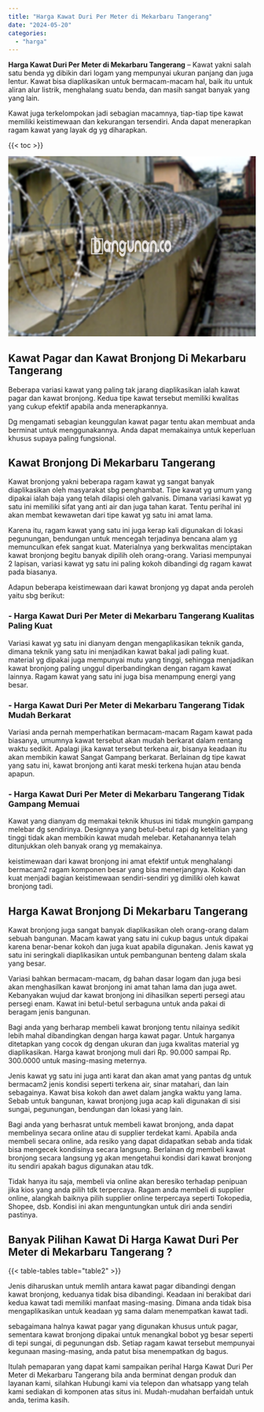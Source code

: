 ```yaml
---
title: "Harga Kawat Duri Per Meter di Mekarbaru Tangerang"
date: "2024-05-20"
categories: 
  - "harga"
---
```


**Harga Kawat Duri Per Meter di Mekarbaru Tangerang** – Kawat yakni salah satu benda yg dibikin dari logam yang mempunyai ukuran panjang dan juga lentur. Kawat bisa diaplikasikan untuk bermacam-macam hal, baik itu untuk aliran alur listrik, menghalang suatu benda, dan masih sangat banyak yang yang lain.

Kawat juga terkelompokan jadi sebagian macamnya, tiap-tiap tipe kawat memiliki keistimewaan dan kekurangan tersendiri. Anda dapat menerapkan ragam kawat yang layak dg yg diharapkan.

{{< toc >}}

![Harga Kawat Duri Per Meter di Mekarbaru Tangerang](/images/jual-kawat-murah49.png)

## Kawat Pagar dan Kawat Bronjong Di Mekarbaru Tangerang

Beberapa variasi kawat yang paling tak jarang diaplikasikan ialah kawat pagar dan kawat bronjong. Kedua tipe kawat tersebut memiliki kwalitas yang cukup efektif apabila anda menerapkannya.

Dg mengamati sebagian keunggulan kawat pagar tentu akan membuat anda berminat untuk menggunakannya. Anda dapat memakainya untuk keperluan khusus supaya paling fungsional.

## Kawat Bronjong Di Mekarbaru Tangerang

Kawat bronjong yakni beberapa ragam kawat yg sangat banyak diaplikasikan oleh masyarakat sbg penghambat. Tipe kawat yg umum yang dipakai ialah baja yang telah dilapisi oleh galvanis. Dimana variasi kawat yg satu ini memiliki sifat yang anti air dan juga tahan karat. Tentu perihal ini akan membat kewawetan dari tipe kawat yg satu ini amat lama.

Karena itu, ragam kawat yang satu ini juga kerap kali digunakan di lokasi pegunungan, bendungan untuk mencegah terjadinya bencana alam yg memunculkan efek sangat kuat. Materialnya yang berkwalitas menciptakan kawat bronjong begitu banyak dipilih oleh orang-orang. Variasi mempunyai 2 lapisan, variasi kawat yg satu ini paling kokoh dibandingi dg ragam kawat pada biasanya.

Adapun beberapa keistimewaan dari kawat bronjong yg dapat anda peroleh yaitu sbg berikut:

### \- Harga Kawat Duri Per Meter di Mekarbaru Tangerang Kualitas Paling Kuat

Variasi kawat yg satu ini dianyam dengan mengaplikasikan teknik ganda, dimana teknik yang satu ini menjadikan kawat bakal jadi paling kuat. material yg dipakai juga mempunyai mutu yang tinggi, sehingga menjadikan kawat bronjong paling unggul diperbandingkan dengan ragam kawat lainnya. Ragam kawat yang satu ini juga bisa menampung energi yang besar.

### \- Harga Kawat Duri Per Meter di Mekarbaru Tangerang Tidak Mudah Berkarat

Variasi anda pernah memperhatikan bermacam-macam Ragam kawat pada biasanya, umumnya kawat tersebut akan mudah berkarat dalam rentang waktu sedikit. Apalagi jika kawat tersebut terkena air, bisanya keadaan itu akan membikin kawat Sangat Gampang berkarat. Berlainan dg tipe kawat yang satu ini, kawat bronjong anti karat meski terkena hujan atau benda apapun.

### \- Harga Kawat Duri Per Meter di Mekarbaru Tangerang Tidak Gampang Memuai

Kawat yang dianyam dg memakai teknik khusus ini tidak mungkin gampang melebar dg sendirinya. Designnya yang betul-betul rapi dg ketelitian yang tinggi tidak akan membikin kawat mudah melebar. Ketahanannya telah ditunjukkan oleh banyak orang yg memakainya.

keistimewaan dari kawat bronjong ini amat efektif untuk menghalangi bermacam2 ragam komponen besar yang bisa menerjangnya. Kokoh dan kuat menjadi bagian keistimewaan sendiri-sendiri yg dimiliki oleh kawat bronjong tadi.

## Harga Kawat Bronjong Di Mekarbaru Tangerang

Kawat bronjong juga sangat banyak diaplikasikan oleh orang-orang dalam sebuah bangunan. Macam kawat yang satu ini cukup bagus untuk dipakai karena benar-benar kokoh dan juga kuat apabila digunakan. Jenis kawat yg satu ini seringkali diaplikasikan untuk pembangunan benteng dalam skala yang besar.

Variasi bahkan bermacam-macam, dg bahan dasar logam dan juga besi akan menghasilkan kawat bronjong ini amat tahan lama dan juga awet. Kebanyakan wujud dar kawat bronjong ini dihasilkan seperti persegi atau persegi enam. Kawat ini betul-betul serbaguna untuk anda pakai di beragam jenis bangunan.

Bagi anda yang berharap membeli kawat bronjong tentu nilainya sedikit lebih mahal dibandingkan dengan harga kawat pagar. Untuk harganya ditetapkan yang cocok dg dengan ukuran dan juga kwalitas material yg diaplikasikan. Harga kawat bronjong muli dari Rp. 90.000 sampai Rp. 300.0000 untuk masing-masing meternya.

Jenis kawat yg satu ini juga anti karat dan akan amat yang pantas dg untuk bermacam2 jenis kondisi seperti terkena air, sinar matahari, dan lain sebagainya. Kawat bisa kokoh dan awet dalam jangka waktu yang lama. Sebab untuk bangunan, kawat bronjong juga acap kali digunakan di sisi sungai, pegunungan, bendungan dan lokasi yang lain.

Bagi anda yang berhasrat untuk membeli kawat bronjong, anda dapat membelinya secara online atau di supplier terdekat kami. Apabila anda membeli secara online, ada resiko yang dapat didapatkan sebab anda tidak bisa mengecek kondisinya secara langsung. Berlainan dg membeli kawat bronjong secara langsung yg akan mengetahui kondisi dari kawat bronjong itu sendiri apakah bagus digunakan atau tdk.

Tidak hanya itu saja, membeli via online akan beresiko terhadap penipuan jika kios yang anda pilih tdk terpercaya. Ragam anda membeli di supplier online, alangkah baiknya pilih supplier online terpercaya seperti Tokopedia, Shopee, dsb. Kondisi ini akan menguntungkan untuk diri anda sendiri pastinya.

## Banyak Pilihan Kawat Di Harga Kawat Duri Per Meter di Mekarbaru Tangerang ?

{{< table-tables table="table2" >}}

Jenis diharuskan untuk memlih antara kawat pagar dibandingi dengan kawat bronjong, keduanya tidak bisa dibandingi. Keadaan ini berakibat dari kedua kawat tadi memiliki manfaat masing-masing. Dimana anda tidak bisa mengaplikasikan untuk keadaan yg sama dalam menempatkan kawat tadi.

sebagaimana halnya kawat pagar yang digunakan khusus untuk pagar, sementara kawat bronjong dipakai untuk menangkal bobot yg besar seperti di tepi sungai, di pegunungan dsb. Setiap ragam kawat tersebut mempunyai kegunaan masing-masing, anda patut bisa menempatkan dg bagus.

Itulah pemaparan yang dapat kami sampaikan perihal Harga Kawat Duri Per Meter di Mekarbaru Tangerang bila anda berminat dengan produk dan layanan kami, silahkan Hubungi kami via telepon dan whatsapp yang telah kami sediakan di komponen atas situs ini. Mudah-mudahan berfaidah untuk anda, terima kasih.

